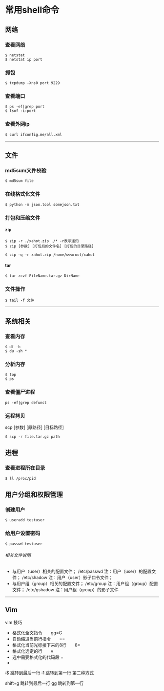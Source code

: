 # 常用shell命令
## 网络
### 查看网络
```
$ netstat
$ netstat ip port
```
### 抓包

```
$ tcpdump -Xns0 port 9229
```
### 查看端口
```
$ ps -ef|grep port
$ lsof -i:port
```
### 查看外网ip
```
$ curl ifconfig.me/all.xml
```
---
## 文件
### md5sum文件校验
```
$ md5sum file
```
### 在线格式化文件
```
$ python -m json.tool somejson.txt
```

### 打包和压缩文件
#### zip
```
$ zip -r ./xahot.zip ./* -r表示递归
$ zip [参数] [打包后的文件名] [打包的目录路径]

$ zip –q –r xahot.zip /home/wwwroot/xahot
```

#### tar
```
$ tar zcvf FileName.tar.gz DirName
```

### 文件操作
```
$ tail -f 文件
```
---
## 系统相关
### 查看内存
```
$ df -h
$ du -sh *
```
### 分析内存
```
$ top
$ ps
```
### 查看僵尸进程
```
ps -ef|grep defunct
```

### 远程拷贝
scp [参数] [原路径] [目标路径]
```
$ scp -r file.tar.gz path
```

## 进程
### 查看进程所在目录
```
$ ll /proc/pid
```
## 用户分组和权限管理
### 创建用户
```
$ useradd testuser
```
### 给用户设置密码
```
$ passwd testuser 
```


###### 相关文件说明

- 与用户（user）相关的配置文件； /etc/passwd 注：用户（user）的配置文件； /etc/shadow 注：用户（user）影子口令文件；
- 与用户组（group）相关的配置文件； /etc/group 注：用户组（group）配置文件； /etc/gshadow 注：用户组（group）的影子文件 

---
## Vim
vim  技巧
- 格式化全文指令　　gg=G
- 自动缩进当前行指令　　==
- 格式化当前光标接下来的8行　　8=
- 格式化选定的行　　v 
- 选中需要格式化的代码段 =
- 
:$ 跳转到最后一行
:1 跳转到第一行
第二种方式

shift+g 跳转到最后一行
gg 跳转到第一行
